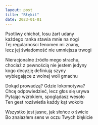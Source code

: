 ```yaml
---
layout: post
title: "Błękit"
date: 2023-01-01
---
```


Psotliwy chichot, losu żart udany  
każdego ranka stawia mnie na nogi  
Tej regularności fenomen mi znany,  
lecz jej świadomość nie umniejsza trwogi

Nieracjonalne źródło mego strachu,  
chociaż z pewnością nie jestem jedyny  
kogo decyzję definiują szyny  
wybiegające z wolnej woli gmachu

Dokąd prowadzą? Gdzie lokomotywa?  
Chcę odpowiedzieć, lecz głos się urywa  
Pytając wzrokiem, spoglądasz wesoło  
Ten gest rozświetla każdy kąt wokoło

Wszystko jest jasne, jak słońce o świcie  
Bo znalazłem sens w oczu Twych błękicie